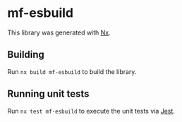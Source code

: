 # mf-esbuild

This library was generated with [Nx](https://nx.dev).

## Building

Run `nx build mf-esbuild` to build the library.

## Running unit tests

Run `nx test mf-esbuild` to execute the unit tests via [Jest](https://jestjs.io).
